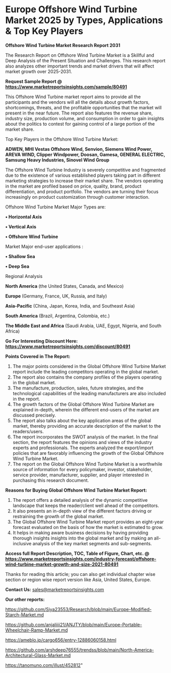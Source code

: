 # Europe Offshore Wind Turbine Market 2025 by Types, Applications & Top Key Players

<strong>Offshore Wind Turbine Market Research Report 2031</strong>

The Research Report on Offshore Wind Turbine Market is a Skillful and Deep Analysis of the Present Situation and Challenges. This research report also analyzes other important trends and market drivers that will affect market growth over 2025-2031.

<strong>Request Sample Report @ <a href=https://www.marketreportsinsights.com/sample/80491>https://www.marketreportsinsights.com/sample/80491</a></strong>

This Offshore Wind Turbine market report aims to provide all the participants and the vendors will all the details about growth factors, shortcomings, threats, and the profitable opportunities that the market will present in the near future. The report also features the revenue share, industry size, production volume, and consumption in order to gain insights about the politics to contest for gaining control of a large portion of the market share.

Top Key Players in the Offshore Wind Turbine Market:

<strong>ADWEN, MHI Vestas Offshore Wind, Senvion, Siemens Wind Power, AREVA WIND, Clipper Windpower, Doosan, Gamesa, GENERAL ELECTRIC, Samsung Heavy Industries, Sinovel Wind Group</strong>

The Offshore Wind Turbine Industry is severely competitive and fragmented due to the existence of various established players taking part in different marketing strategies to increase their market share. The vendors operating in the market are profiled based on price, quality, brand, product differentiation, and product portfolio. The vendors are turning their focus increasingly on product customization through customer interaction.

Offshore Wind Turbine Market Major Types are:

<strong>• Horizontal Axis

• Vertical Axis

• Offshore Wind Turbine</strong>

Market Major end-user applications :

<strong>• Shallow Sea

• Deep Sea</strong>

Regional Analysis

</u><strong><b>North America</b></strong> (the United States, Canada, and Mexico)

<strong><b>Europe </b></strong>(Germany, France, UK, Russia, and Italy)

<strong><b>Asia-Pacific</b></strong> (China, Japan, Korea, India, and Southeast Asia)

<strong><b>South America</b></strong> (Brazil, Argentina, Colombia, etc.)

<strong><b>The Middle East and Africa</b></strong> (Saudi Arabia, UAE, Egypt, Nigeria, and South Africa)

<strong>Go For Interesting Discount Here: <a href=https://www.marketreportsinsights.com/discount/80491>https://www.marketreportsinsights.com/discount/80491</a></strong>

<strong>Points Covered in The Report:</strong>
<ol>
  <li>The major points considered in the Global Offshore Wind Turbine Market report include the leading competitors operating in the global market.</li>
  <li>The report also contains the company profiles of the players operating in the global market.</li>
  <li>The manufacture, production, sales, future strategies, and the technological capabilities of the leading manufacturers are also included in the report.</li>
  <li>The growth factors of the Global Offshore Wind Turbine Market are explained in-depth, wherein the different end-users of the market are discussed precisely.</li>
  <li>The report also talks about the key application areas of the global market, thereby providing an accurate description of the market to the readers/users.</li>
  <li>The report incorporates the SWOT analysis of the market. In the final section, the report features the opinions and views of the industry experts and professionals. The experts analyzed the export/import policies that are favorably influencing the growth of the Global Offshore Wind Turbine Market.</li>
  <li>The report on the Global Offshore Wind Turbine Market is a worthwhile source of information for every policymaker, investor, stakeholder, service provider, manufacturer, supplier, and player interested in purchasing this research document.</li>
</ol>
<strong>Reasons for Buying Global Offshore Wind Turbine Market Report:</strong>

<ol>
  <li>The report offers a detailed analysis of the dynamic competitive landscape that keeps the reader/client well ahead of the competitors.</li>
  <li>It also presents an in-depth view of the different factors driving or restraining the growth of the global market.</li>
  <li>The Global Offshore Wind Turbine Market report provides an eight-year forecast evaluated on the basis of how the market is estimated to grow.</li>
  <li>It helps in making aware business decisions by having providing thorough insights insights into the global market and by making an all-inclusive analysis of the key market segments and sub-segments.</li>
</ol>
<strong>Access full Report Description, TOC, Table of Figure, Chart, etc. @ <a href=https://www.marketreportsinsights.com/industry-forecast/offshore-wind-turbine-market-growth-and-size-2021-80491>https://www.marketreportsinsights.com/industry-forecast/offshore-wind-turbine-market-growth-and-size-2021-80491</a></strong>


Thanks for reading this article; you can also get individual chapter wise section or region wise report version like Asia, United States, Europe.

<strong>Contact Us:</strong>
sales@marketreportsinsights.com

<strong>Our other reports:</strong>

<a href=https://github.com/Siya23553/Research/blob/main/Europe-Modified-Starch-Market.md>https://github.com/Siya23553/Research/blob/main/Europe-Modified-Starch-Market.md</a>

<a href=https://github.com/anjaliiii21/ANJTY/blob/main/Europe-Portable-Wheelchair-Ramp-Market.md>https://github.com/anjaliiii21/ANJTY/blob/main/Europe-Portable-Wheelchair-Ramp-Market.md</a>

<a href=https://ameblo.jp/cargo656/entry-12886060158.html>https://ameblo.jp/cargo656/entry-12886060158.html</a>

<a href=https://github.com/arshdeep76555/trendss/blob/main/North-America-Architectural-Glass-Market.md>https://github.com/arshdeep76555/trendss/blob/main/North-America-Architectural-Glass-Market.md</a>

<a href=https://tanomuno.com/illust/452812>https://tanomuno.com/illust/452812</a>"

